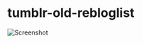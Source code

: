 # tumblr-old-rebloglist

![Screenshot](http://i214.photobucket.com/albums/cc208/_-Wind-_/before-after3.png)
